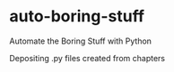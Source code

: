 # auto-boring-stuff
Automate the Boring Stuff with Python

Depositing .py files created from chapters

